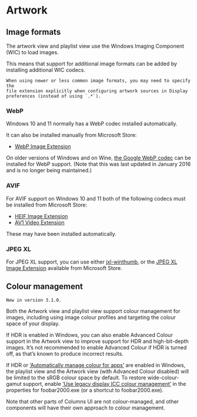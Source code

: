 # Artwork

## Image formats

The artwork view and playlist view use the Windows Imaging Component (WIC) to
load images.

This means that support for additional image formats can be added by installing
additional WIC codecs.

```{note}
When using newer or less common image formats, you may need to specify the
file extension explicitly when configuring artwork sources in Display
preferences (instead of using `.*`).
```

### WebP

Windows 10 and 11 normally has a WebP codec installed automatically.

It can also be installed manually from Microsoft Store:

- [WebP Image Extension](https://apps.microsoft.com/detail/9pg2dk419drg)

On older versions of Windows and on Wine,
[the Google WebP codec](https://storage.googleapis.com/downloads.webmproject.org/releases/webp/WebpCodecSetup.exe)
can be installed for WebP support. (Note that this was last updated in January
2016 and is no longer being maintained.)

### AVIF

For AVIF support on Windows 10 and 11 both of the following codecs must be
installed from Microsoft Store:

- [HEIF Image Extension](https://apps.microsoft.com/detail/9pmmsr1cgpwg)
- [AV1 Video Extension](https://apps.microsoft.com/detail/9mvzqvxjbq9v)

These may have been installed automatically.

### JPEG XL

For JPEG XL support, you can use either
[jxl-winthumb](https://github.com/saschanaz/jxl-winthumb/), or the
[JPEG XL Image Extension](https://apps.microsoft.com/detail/9mzprth5c0tb)
available from Microsoft Store.

## Colour management

```{note}
New in version 3.1.0.
```

Both the Artwork view and playlist view support colour management for images,
including using image colour profiles and targeting the colour space of your
display.

If HDR is enabled in Windows, you can also enable Advanced Colour support in the
Artwork view to improve support for HDR and high-bit-depth images. It’s not
recommended to enable Advanced Colour if HDR is turned off, as that’s known to
produce incorrect results.

If HDR or
[‘Automatically manage colour for apps’](https://support.microsoft.com/en-gb/windows/change-display-brightness-and-color-in-windows-3f67a2f2-5c65-ceca-778b-5858fc007041#bkmk_color_profile)
are enabled in Windows, the playlist view and the Artwork view (with Advanced
Colour disabled) will be limited to the sRGB colour space by default. To restore
wide-colour-gamut support, enable
[‘Use legacy display ICC colour management’](https://learn.microsoft.com/en-gb/windows/win32/wcs/advanced-color-icc-profiles#display-icc-profile-compatibility-helper)
in the properties for foobar2000.exe (or a shortcut to foobar2000.exe).

Note that other parts of Columns UI are not colour-managed, and other components
will have their own approach to colour management.
